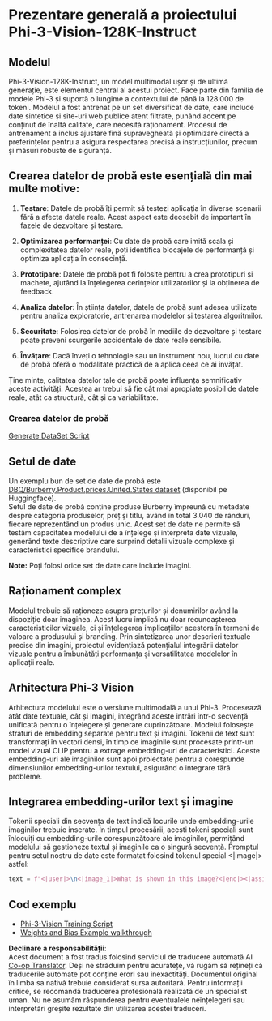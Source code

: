 <!--
CO_OP_TRANSLATOR_METADATA:
{
  "original_hash": "e0a07fd2a30fe2af30b1373df207a5bf",
  "translation_date": "2025-05-09T21:50:26+00:00",
  "source_file": "md/03.FineTuning/FineTuning_Phi-3-visionWandB.md",
  "language_code": "ro"
}
-->
# Prezentare generală a proiectului Phi-3-Vision-128K-Instruct

## Modelul

Phi-3-Vision-128K-Instruct, un model multimodal ușor și de ultimă generație, este elementul central al acestui proiect. Face parte din familia de modele Phi-3 și suportă o lungime a contextului de până la 128.000 de tokeni. Modelul a fost antrenat pe un set diversificat de date, care include date sintetice și site-uri web publice atent filtrate, punând accent pe conținut de înaltă calitate, care necesită raționament. Procesul de antrenament a inclus ajustare fină supravegheată și optimizare directă a preferințelor pentru a asigura respectarea precisă a instrucțiunilor, precum și măsuri robuste de siguranță.

## Crearea datelor de probă este esențială din mai multe motive:

1. **Testare**: Datele de probă îți permit să testezi aplicația în diverse scenarii fără a afecta datele reale. Acest aspect este deosebit de important în fazele de dezvoltare și testare.

2. **Optimizarea performanței**: Cu date de probă care imită scala și complexitatea datelor reale, poți identifica blocajele de performanță și optimiza aplicația în consecință.

3. **Prototipare**: Datele de probă pot fi folosite pentru a crea prototipuri și machete, ajutând la înțelegerea cerințelor utilizatorilor și la obținerea de feedback.

4. **Analiza datelor**: În știința datelor, datele de probă sunt adesea utilizate pentru analiza exploratorie, antrenarea modelelor și testarea algoritmilor.

5. **Securitate**: Folosirea datelor de probă în mediile de dezvoltare și testare poate preveni scurgerile accidentale de date reale sensibile.

6. **Învățare**: Dacă înveți o tehnologie sau un instrument nou, lucrul cu date de probă oferă o modalitate practică de a aplica ceea ce ai învățat.

Ține minte, calitatea datelor tale de probă poate influența semnificativ aceste activități. Acestea ar trebui să fie cât mai apropiate posibil de datele reale, atât ca structură, cât și ca variabilitate.

### Crearea datelor de probă
[Generate DataSet Script](./CreatingSampleData.md)

## Setul de date

Un exemplu bun de set de date de probă este [DBQ/Burberry.Product.prices.United.States dataset](https://huggingface.co/datasets/DBQ/Burberry.Product.prices.United.States) (disponibil pe Huggingface).  
Setul de date de probă conține produse Burberry împreună cu metadate despre categoria produselor, preț și titlu, având în total 3.040 de rânduri, fiecare reprezentând un produs unic. Acest set de date ne permite să testăm capacitatea modelului de a înțelege și interpreta date vizuale, generând texte descriptive care surprind detalii vizuale complexe și caracteristici specifice brandului.

**Note:** Poți folosi orice set de date care include imagini.

## Raționament complex

Modelul trebuie să raționeze asupra prețurilor și denumirilor având la dispoziție doar imaginea. Acest lucru implică nu doar recunoașterea caracteristicilor vizuale, ci și înțelegerea implicațiilor acestora în termeni de valoare a produsului și branding. Prin sintetizarea unor descrieri textuale precise din imagini, proiectul evidențiază potențialul integrării datelor vizuale pentru a îmbunătăți performanța și versatilitatea modelelor în aplicații reale.

## Arhitectura Phi-3 Vision

Arhitectura modelului este o versiune multimodală a unui Phi-3. Procesează atât date textuale, cât și imagini, integrând aceste intrări într-o secvență unificată pentru o înțelegere și generare cuprinzătoare. Modelul folosește straturi de embedding separate pentru text și imagini. Tokenii de text sunt transformați în vectori densi, în timp ce imaginile sunt procesate printr-un model vizual CLIP pentru a extrage embedding-uri de caracteristici. Aceste embedding-uri ale imaginilor sunt apoi proiectate pentru a corespunde dimensiunilor embedding-urilor textului, asigurând o integrare fără probleme.

## Integrarea embedding-urilor text și imagine

Tokenii speciali din secvența de text indică locurile unde embedding-urile imaginilor trebuie inserate. În timpul procesării, acești tokeni speciali sunt înlocuiți cu embedding-urile corespunzătoare ale imaginilor, permițând modelului să gestioneze textul și imaginile ca o singură secvență. Promptul pentru setul nostru de date este formatat folosind tokenul special <|image|> astfel:

```python
text = f"<|user|>\n<|image_1|>What is shown in this image?<|end|><|assistant|>\nProduct: {row['title']}, Category: {row['category3_code']}, Full Price: {row['full_price']}<|end|>"
```

## Cod exemplu
- [Phi-3-Vision Training Script](../../../../code/03.Finetuning/Phi-3-vision-Trainingscript.py)
- [Weights and Bias Example walkthrough](https://wandb.ai/byyoung3/mlnews3/reports/How-to-fine-tune-Phi-3-vision-on-a-custom-dataset--Vmlldzo4MTEzMTg3)

**Declinare a responsabilității**:  
Acest document a fost tradus folosind serviciul de traducere automată AI [Co-op Translator](https://github.com/Azure/co-op-translator). Deși ne străduim pentru acuratețe, vă rugăm să rețineți că traducerile automate pot conține erori sau inexactități. Documentul original în limba sa nativă trebuie considerat sursa autoritară. Pentru informații critice, se recomandă traducerea profesională realizată de un specialist uman. Nu ne asumăm răspunderea pentru eventualele neînțelegeri sau interpretări greșite rezultate din utilizarea acestei traduceri.